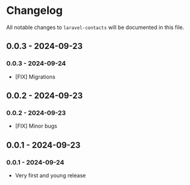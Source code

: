 # Changelog

All notable changes to `laravel-contacts` will be documented in this file.

## 0.0.3 - 2024-09-23

### 0.0.3 - 2024-09-24

- [FIX] Migrations

## 0.0.2 - 2024-09-23

### 0.0.2 - 2024-09-23

- [FIX] Minor bugs

## 0.0.1 - 2024-09-23

### 0.0.1 - 2024-09-24

- Very first and young release
